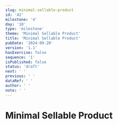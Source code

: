 ```yaml
---
slug: minimal-sellable-product
id: '42'
milestone: '4'
day: '10'
type: 'milestone'
theme: 'Minimal Sellable Product'
title: 'Minimal Sellable Product'
pubDate: '2024-09-20'
version: '1.1'
hasExercise: false
sequence: '1'
isPublished: false
status: 'draft'
next: ' '
previous: ' '
dataRef: ' '
author: ' '
note: ' '
---
```

# Minimal Sellable Product